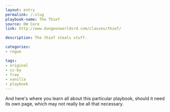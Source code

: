 ```yaml
---
layout: entry
permalink: /:slug
playbook-name: The Thief
source: DW Core
link: http://www.dungeonworldsrd.com/classes/thief/

description: The thief steals stuff.

categories:
- rogue

tags:
- original
- cc-by
- free
- vanilla
- playbook
---
```


And here's where you learn all about this particular playbook, should it need its own page, which may not really be all that necessary.
